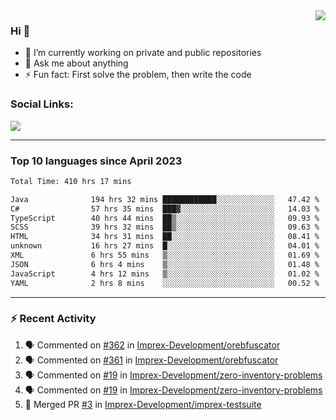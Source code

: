 <!--
<a href="https://wuffy.eu">
  <img align="right" src="https://github.com/ngloader/ngloader/blob/devcard/devcard.png" height="410" width="300" alt="NgLoader's Dev Card"/>
</a>
-->

<a href="https://wuffy.eu">
  <img align="right" src="https://github-readme-stats.vercel.app/api?username=ngloader&count_private=true&include_all_commits=true&show_icons=true&hide_rank=true&theme=dracula" />
</a>

### Hi 👋
- 🔭 I’m currently working on private and public repositories
- 💬 Ask me about anything
- ⚡ Fun fact: First solve the problem, then write the code

### Social Links:
<a href="https://discord.gg/jUtRU5Q">
  <img src="https://dcbadge.vercel.app/api/shield/128286216708685824?style=flat&theme=clean&compact=true" />
</a>

<!--
---

<div>
  <img src="https://github-readme-stats.vercel.app/api/wakatime?username=NgLoader&api_domain=wakapi.wuffy.dev&bg_color=282a36&title_color=ff6e96&icon_color=2F855A&text_color=ffffff&custom_title=Week%20Stats&layout=compact" />
</div>

---

<div>
  <img height="170" align="left" src="https://github-readme-stats.vercel.app/api?username=ngloader&count_private=true&include_all_commits=true&show_icons=true&theme=dracula" />
  <img src="https://github-readme-stats.vercel.app/api/top-langs/?username=ngloader&layout=compact&theme=dracula" />
</div>

---

<a href="https://github.com/ryo-ma/github-profile-trophy">
  <img width=800 src="https://github-profile-trophy.vercel.app/?username=ngloader&column=8&theme=dracula&no-frame=true"/>
</a>
-->

---

### Top 10 languages since April 2023

<!--START_SECTION:waka-->

```txt
Total Time: 410 hrs 17 mins

Java              194 hrs 32 mins ████████████░░░░░░░░░░░░░   47.42 %
C#                57 hrs 35 mins  ███▓░░░░░░░░░░░░░░░░░░░░░   14.03 %
TypeScript        40 hrs 44 mins  ██▒░░░░░░░░░░░░░░░░░░░░░░   09.93 %
SCSS              39 hrs 32 mins  ██▒░░░░░░░░░░░░░░░░░░░░░░   09.63 %
HTML              34 hrs 31 mins  ██░░░░░░░░░░░░░░░░░░░░░░░   08.41 %
unknown           16 hrs 27 mins  █░░░░░░░░░░░░░░░░░░░░░░░░   04.01 %
XML               6 hrs 55 mins   ▒░░░░░░░░░░░░░░░░░░░░░░░░   01.69 %
JSON              6 hrs 4 mins    ▒░░░░░░░░░░░░░░░░░░░░░░░░   01.48 %
JavaScript        4 hrs 12 mins   ▒░░░░░░░░░░░░░░░░░░░░░░░░   01.02 %
YAML              2 hrs 8 mins    ░░░░░░░░░░░░░░░░░░░░░░░░░   00.52 %
```

<!--END_SECTION:waka-->

---

### :zap: Recent Activity
<!--START_SECTION:activity-->
1. 🗣 Commented on [#362](https://github.com/Imprex-Development/orebfuscator/issues/362#issuecomment-1989569468) in [Imprex-Development/orebfuscator](https://github.com/Imprex-Development/orebfuscator)
2. 🗣 Commented on [#361](https://github.com/Imprex-Development/orebfuscator/issues/361#issuecomment-1987217907) in [Imprex-Development/orebfuscator](https://github.com/Imprex-Development/orebfuscator)
3. 🗣 Commented on [#19](https://github.com/Imprex-Development/zero-inventory-problems/issues/19#issuecomment-1975386635) in [Imprex-Development/zero-inventory-problems](https://github.com/Imprex-Development/zero-inventory-problems)
4. 🗣 Commented on [#19](https://github.com/Imprex-Development/zero-inventory-problems/issues/19#issuecomment-1975226394) in [Imprex-Development/zero-inventory-problems](https://github.com/Imprex-Development/zero-inventory-problems)
5. 🎉 Merged PR [#3](https://github.com/Imprex-Development/imprex-testsuite/pull/3) in [Imprex-Development/imprex-testsuite](https://github.com/Imprex-Development/imprex-testsuite)
<!--END_SECTION:activity-->
